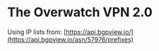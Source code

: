 # The Overwatch VPN 2.0

Using IP lists from: [https://api.bgpview.io/](https://api.bgpview.io/asn/57976/prefixes)
